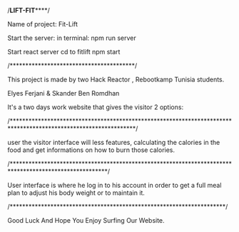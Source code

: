 
/******************************************************************LIFT-FIT**********************************************************************/

Name of project:
            Fit-Lift


Start the server: in terminal:
            npm run server

Start react server
            cd to fitlift
            npm start

/****************************************/

This project is made by two Hack Reactor , Rebootkamp Tunisia students.

Elyes Ferjani & Skander Ben Romdhan

It's a two days work website that gives the visitor 2 options:

/****************************************************************************************************************/

user the visitor interface will less features, calculating the calories in the food and get informations on how to burn those calories.

/*******************************************************************************************************/

User interface is where he log in to his account in order to get a full meal plan to adjust his body weight or to maintain it.

/*********************************************************************/

Good Luck And Hope You Enjoy Surfing Our Website.



